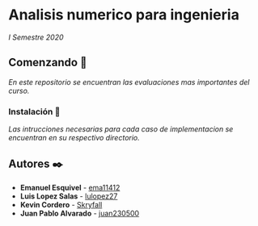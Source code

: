 # Analisis numerico para ingenieria

_I Semestre 2020_

## Comenzando 🚀

_En este repositorio se encuentran las evaluaciones mas importantes del curso._



### Instalación 🔧

_Las intrucciones necesarias para cada caso de implementacion se encuentran en su respectivo directorio._


## Autores ✒️

* **Emanuel Esquivel** - [ema11412](https://github.com/ema11412)
* **Luis Lopez Salas** -      [lulopez27](https://github.com/lulopez27)
* **Kevin Cordero** - [Skryfall](https://github.com/Skryfall)
* **Juan Pablo Alvarado** - [juan230500](https://github.com/juan230500)
